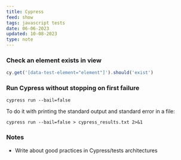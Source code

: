 ```yaml
---
title: Cypress
feed: show
tags: javascript tests
date: 06-06-2023
updated: 10-08-2023
type: note
---
```


### Check an element exists in view

```javascript
cy.get('[data-test-element="element"]').should('exist')
```

### Run Cypress without stopping on first failure

```
cypress run --bail=false
```

To do it with printing the standard output and standard error in a file:

```
cypress run --bail=false > cypress_results.txt 2>&1
```


### Notes
- Write about good practices in Cypress/tests architectures

